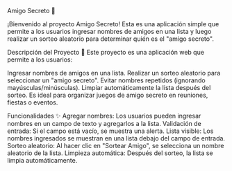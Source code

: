 Amigo Secreto 🎁

¡Bienvenido al proyecto Amigo Secreto! Esta es una aplicación simple que permite a los usuarios ingresar nombres de amigos en una lista y luego realizar un sorteo aleatorio para determinar quién es el "amigo secreto".

Descripción del Proyecto 🚀
Este proyecto es una aplicación web que permite a los usuarios:

Ingresar nombres de amigos en una lista.
Realizar un sorteo aleatorio para seleccionar un "amigo secreto".
Evitar nombres repetidos (ignorando mayúsculas/minúsculas).
Limpiar automáticamente la lista después del sorteo.
Es ideal para organizar juegos de amigo secreto en reuniones, fiestas o eventos.


Funcionalidades ✨
Agregar nombres: Los usuarios pueden ingresar nombres en un campo de texto y agregarlos a la lista.
Validación de entrada: Si el campo está vacío, se muestra una alerta.
Lista visible: Los nombres ingresados se muestran en una lista debajo del campo de entrada.
Sorteo aleatorio: Al hacer clic en "Sortear Amigo", se selecciona un nombre aleatorio de la lista.
Limpieza automática: Después del sorteo, la lista se limpia automáticamente.
